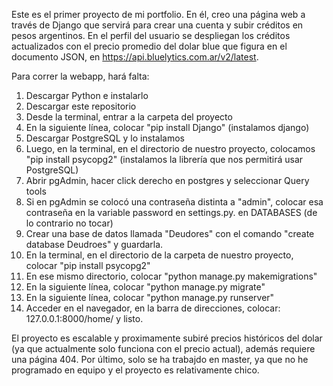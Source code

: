 Este es el primer proyecto de mi portfolio. En él, creo una página web a través de Django que servirá para crear una cuenta y subir créditos en pesos argentinos.
En el perfil del usuario se despliegan los créditos actualizados con el precio promedio del dolar blue que figura en el documento JSON, en https://api.bluelytics.com.ar/v2/latest.

Para correr la webapp, hará falta:
1) Descargar Python e instalarlo
2) Descargar este repositorio
3) Desde la terminal, entrar a la carpeta del proyecto
4) En la siguiente línea, colocar "pip install Django" (instalamos django)
5) Descargar PostgreSQL y lo instalamos
6) Luego, en la terminal, en el directorio de nuestro proyecto, colocamos "pip install psycopg2" (instalamos la librería que nos permitirá usar PostgreSQL) 
7) Abrir pgAdmin, hacer click derecho en postgres y seleccionar Query tools
8) Si en pgAdmin se colocó una contraseña distinta a "admin", colocar esa contraseña en la variable password en settings.py. en DATABASES (de lo contrario no tocar)
9) Crear una base de datos llamada "Deudores" con el comando "create database Deudroes" y guardarla.
10) En la terminal, en el directorio de la carpeta de nuestro proyecto, colocar "pip install psycopg2"
11) En ese mismo directorio, colocar "python manage.py makemigrations"
12) En la siguiente línea, colocar "python manage.py migrate"
13) En la siguiente línea, colocar "python manage.py runserver"
14) Acceder en el navegador, en la barra de direcciones, colocar: 127.0.0.1:8000/home/ y listo.

El proyecto es escalable y proximamente subiré precios históricos del dolar (ya que actualmente solo funciona con el precio actual), además requiere una página 404.
Por último, solo se ha trabajdo en master, ya que no he programado en equipo y el proyecto es relativamente chico.
